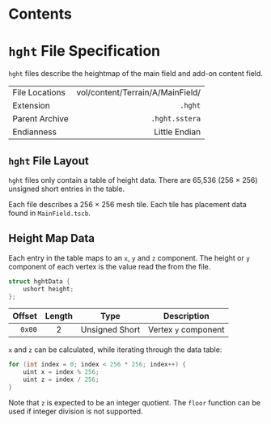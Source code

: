 # Contents

# `hght` File Specification

`hght` files describe the heightmap of the main field and add-on content field.

|   |   |
|:--|--:|
| File Locations | vol/content/Terrain/A/MainField/ |
| Extension | `.hght` |
| Parent Archive | `.hght.sstera` |
| Endianness | Little Endian |

## `hght` File Layout

`hght` files only contain a table of height data. There are 65,536 (256 &times; 256) unsigned short entries in the table.

Each file describes a 256 &times; 256 mesh tile. Each tile has placement data found in `MainField.tscb`.

## Height Map Data

Each entry in the table maps to an `x`, `y` and `z` component. The height or `y` component of each vertex is the value read the from the file.

```c
struct hghtData {
    ushort height;
};
```

| Offset | Length | Type | Description |
|--:|:-:|---|---|
| `0x00` | 2 | Unsigned Short | Vertex `y` component |

`x` and `z` can be calculated, while iterating through the data table:

```c
for (int index = 0; index < 256 * 256; index++) {
    uint x = index % 256;
    uint z = index / 256;
}
```

Note that `z` is expected to be an integer quotient. The `floor` function can be used if integer division is not supported.